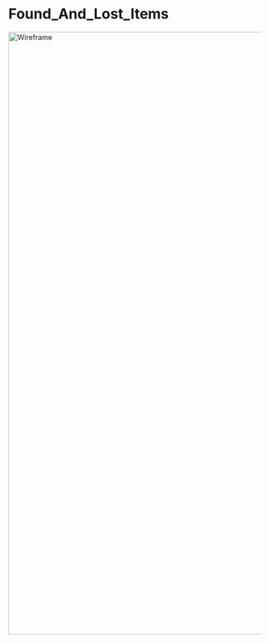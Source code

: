 # Found_And_Lost_Items
<img width="1201" alt="Wireframe" src="https://user-images.githubusercontent.com/47782891/147450115-e2f8fdf7-f91e-4841-87a8-ecca56068a39.png">
